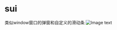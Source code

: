# sui
类似window窗口的弹窗和自定义的滑动条
![Image text](https://github.com/642661520/sui/blob/main/img/scrollbar.PNG)
